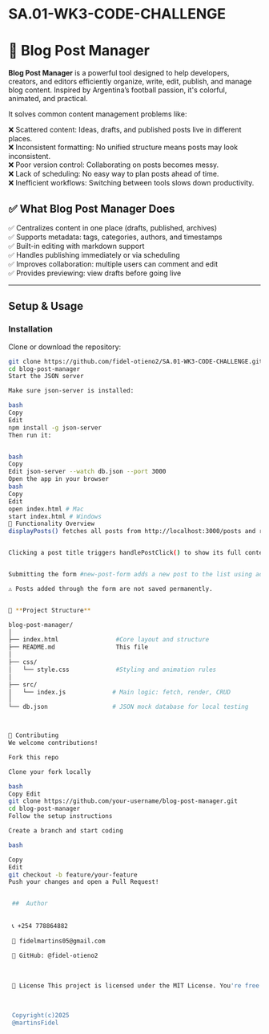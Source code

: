 # SA.01-WK3-CODE-CHALLENGE

# 📝 Blog Post Manager

**Blog Post Manager** is a powerful tool designed to help developers, creators, and editors efficiently organize, write, edit, publish, and manage blog content. Inspired by Argentina’s football passion, it's colorful, animated, and practical.

It solves common content management problems like:

❌ Scattered content: Ideas, drafts, and published posts live in different places.  
❌ Inconsistent formatting: No unified structure means posts may look inconsistent.  
❌ Poor version control: Collaborating on posts becomes messy.  
❌ Lack of scheduling: No easy way to plan posts ahead of time.  
❌ Inefficient workflows: Switching between tools slows down productivity.  

## ✅ What Blog Post Manager Does

✅ Centralizes content in one place (drafts, published, archives)  
✅ Supports metadata: tags, categories, authors, and timestamps  
✅ Built-in editing with markdown support  
✅ Handles publishing immediately or via scheduling  
✅ Improves collaboration: multiple users can comment and edit  
✅ Provides previewing: view drafts before going live  

---

##  Setup & Usage

### Installation

Clone or download the repository:

```bash
git clone https://github.com/fidel-otieno2/SA.01-WK3-CODE-CHALLENGE.git
cd blog-post-manager
Start the JSON server 

Make sure json-server is installed: 

bash
Copy
Edit 
npm install -g json-server
Then run it:


bash
Copy 
Edit json-server --watch db.json --port 3000 
Open the app in your browser 
bash 
Copy 
Edit 
open index.html # Mac 
start index.html # Windows 
🧩 Functionality Overview 
displayPosts() fetches all posts from http://localhost:3000/posts and renders their titles in #post-list. 


Clicking a post title triggers handlePostClick() to show its full content in #post-detail. 


Submitting the form #new-post-form adds a new post to the list using addNewPostListener(). 

⚠️ Posts added through the form are not saved permanently.


📁 **Project Structure**

blog-post-manager/
│
├── index.html                #Core layout and structure
├── README.md                 This file
│
├── css/
│   └── style.css             #Styling and animation rules
│
├── src/
│   └── index.js             # Main logic: fetch, render, CRUD
│
└── db.json                  # JSON mock database for local testing



🤝 Contributing 
We welcome contributions! 

Fork this repo 

Clone your fork locally 

bash 
Copy Edit 
git clone https://github.com/your-username/blog-post-manager.git 
cd blog-post-manager 
Follow the setup instructions 

Create a branch and start coding 

bash 

Copy 
Edit 
git checkout -b feature/your-feature 
Push your changes and open a Pull Request! 


 ##  Author 
 
 
 📞 +254 778864882
 
 📧 fidelmartins05@gmail.com
 
 🔗 GitHub: @fidel-otieno2
 
 
 
 📄 License This project is licensed under the MIT License. You're free to use, modify, and distribute it with attribution. 
 
 
 
 Copyright(c)2025 
 @martinsFidel